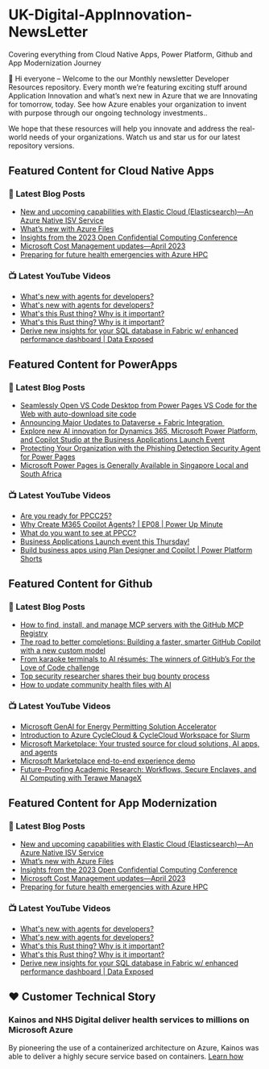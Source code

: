 # UK-Digital-AppInnovation-NewsLetter

Covering everything from Cloud Native Apps, Power Platform, Github and App Modernization Journey

👋 Hi everyone – Welcome to the our Monthly newsletter Developer Resources repository. Every month we’re featuring exciting stuff around Application Innovation and what’s next new in Azure that we are Innovating for tomorrow, today. See how Azure enables your organization to invent with purpose through our ongoing technology investments..


We hope that these resources will help you innovate and address the real-world needs of your organizations. Watch us and star us for our latest repository versions.

## Featured Content for Cloud Native Apps


### 📝 Latest Blog Posts

    
<!-- BLOGCNA:START -->
- [New and upcoming capabilities with Elastic Cloud (Elasticsearch)—An Azure Native ISV Service](https://azure.microsoft.com/blog/new-and-upcoming-capabilities-with-elastic-cloud-elasticsearch-an-azure-native-isv-service/)
- [What’s new with Azure Files](https://azure.microsoft.com/blog/what-s-new-with-azure-files/)
- [Insights from the 2023 Open Confidential Computing Conference](https://azure.microsoft.com/blog/insights-from-the-2023-open-confidential-computing-conference/)
- [Microsoft Cost Management updates—April 2023](https://azure.microsoft.com/blog/microsoft-cost-management-updates-april-2023/)
- [Preparing for future health emergencies with Azure HPC ](https://azure.microsoft.com/blog/preparing-for-future-health-emergencies-with-azure-hpc/)
<!-- BLOGCNA:END -->

### 📺 Latest YouTube Videos

 
<!-- YOUTUBECNA:START -->
- [What&#39;s new with agents for developers?](https://www.youtube.com/shorts/F8CFwNnr10s)
- [What&#39;s new with agents for developers?](https://www.youtube.com/watch?v=2A7gO9Tf-Vg)
- [What&#39;s this Rust thing? Why is it important?](https://www.youtube.com/shorts/g7nnWfyjKHY)
- [What&#39;s this Rust thing? Why is it important?](https://www.youtube.com/watch?v=FjCnecfUh74)
- [Derive new insights for your SQL database in Fabric w/ enhanced performance dashboard | Data Exposed](https://www.youtube.com/watch?v=UAIic-vzcac)
<!-- YOUTUBECNA:END -->

##  Featured Content for PowerApps
### 📝 Latest Blog Posts
<!-- BLOGPOWER:START -->
- [Seamlessly Open VS Code Desktop from Power Pages VS Code for the Web with auto-download site code](https://www.microsoft.com/en-us/power-platform/blog/power-pages/seamlessly-open-vs-code-desktop-from-power-pages-vs-code-for-the-web-with-auto-download-site-code/)
- [Announcing Major Updates to Dataverse + Fabric Integration ](https://www.microsoft.com/en-us/power-platform/blog/2025/10/10/dataverse-fabric-integration/)
- [Explore new AI innovation for Dynamics 365, Microsoft Power Platform, and Copilot Studio at the Business Applications Launch Event](https://www.microsoft.com/en-us/dynamics-365/blog/business-leader/2025/10/09/explore-new-ai-innovation-for-dynamics-365-power-platform-and-copilot-studio-at-business-applications-launch-event/)
- [Protecting Your Organization with the Phishing Detection Security Agent for Power Pages](https://www.microsoft.com/en-us/power-platform/blog/power-pages/protecting-your-organization-with-the-phishing-detection-security-agent-for-power-pages/)
- [Microsoft Power Pages is Generally Available in Singapore Local and South Africa](https://www.microsoft.com/en-us/power-platform/blog/power-pages/microsoft-power-pages-is-generally-available-in-singapore-local-and-south-africa/)
<!-- BLOGPOWER:END -->
 ### 📺 Latest YouTube Videos
    
<!-- YOUTUBEPOWER:START -->
- [Are you ready for PPCC25?](https://www.youtube.com/shorts/dVnAfFjuDwg)
- [Why Create M365 Copilot Agents? | EP08 | Power Up Minute](https://www.youtube.com/watch?v=3bOw7OasaKc)
- [What do you want to see at PPCC?](https://www.youtube.com/shorts/IBIVB8X1RzU)
- [Business Applications Launch event this Thursday!](https://www.youtube.com/shorts/NYe76fP6c4M)
- [Build business apps using Plan Designer and Copilot | Power Platform Shorts](https://www.youtube.com/watch?v=Sd0e8_WlmkQ)
<!-- YOUTUBEPOWER:END -->

##  Featured Content for Github
### 📝 Latest Blog Posts
<!-- BLOGGITHUB:START -->
- [How to find, install, and manage MCP servers with the GitHub MCP Registry](https://github.blog/ai-and-ml/generative-ai/how-to-find-install-and-manage-mcp-servers-with-the-github-mcp-registry/)
- [The road to better completions: Building a faster, smarter GitHub Copilot with a new custom model](https://github.blog/ai-and-ml/github-copilot/the-road-to-better-completions-building-a-faster-smarter-github-copilot-with-a-new-custom-model/)
- [From karaoke terminals to AI résumés: The winners of GitHub’s For the Love of Code challenge](https://github.blog/open-source/from-karaoke-terminals-to-ai-resumes-the-winners-of-githubs-for-the-love-of-code-challenge/)
- [Top security researcher shares their bug bounty process](https://github.blog/security/top-security-researcher-shares-their-bug-bounty-process/)
- [How to update community health files with AI](https://github.blog/ai-and-ml/github-copilot/how-to-update-community-health-files-with-ai/)
<!-- BLOGGITHUB:END -->
### 📺 Latest YouTube Videos
<!-- YOUTUBEGITHUB:START -->
- [Microsoft GenAI for Energy Permitting Solution Accelerator](https://www.youtube.com/watch?v=wCI6Oqiv4KQ)
- [Introduction to Azure CycleCloud &amp; CycleCloud Workspace for Slurm](https://www.youtube.com/watch?v=FTHUFYMIoj8)
- [Microsoft Marketplace: Your trusted source for cloud solutions, AI apps, and agents](https://www.youtube.com/watch?v=ACM_lNWx8kQ)
- [Microsoft Marketplace end-to-end experience demo](https://www.youtube.com/watch?v=SilJPeLXmL8)
- [Future-Proofing Academic Research: Workflows, Secure Enclaves, and AI Computing with Terawe ManageX](https://www.youtube.com/watch?v=vdZeka_5-Ss)
<!-- YOUTUBEGITHUB:END -->
##  Featured Content for App Modernization
### 📝 Latest Blog Posts
<!-- BLOGAPPMOD:START -->
- [New and upcoming capabilities with Elastic Cloud (Elasticsearch)—An Azure Native ISV Service](https://azure.microsoft.com/blog/new-and-upcoming-capabilities-with-elastic-cloud-elasticsearch-an-azure-native-isv-service/)
- [What’s new with Azure Files](https://azure.microsoft.com/blog/what-s-new-with-azure-files/)
- [Insights from the 2023 Open Confidential Computing Conference](https://azure.microsoft.com/blog/insights-from-the-2023-open-confidential-computing-conference/)
- [Microsoft Cost Management updates—April 2023](https://azure.microsoft.com/blog/microsoft-cost-management-updates-april-2023/)
- [Preparing for future health emergencies with Azure HPC ](https://azure.microsoft.com/blog/preparing-for-future-health-emergencies-with-azure-hpc/)
<!-- BLOGAPPMOD:END -->
### 📺 Latest YouTube Videos
<!-- YOUTUBEAPPMOD:START -->
- [What&#39;s new with agents for developers?](https://www.youtube.com/shorts/F8CFwNnr10s)
- [What&#39;s new with agents for developers?](https://www.youtube.com/watch?v=2A7gO9Tf-Vg)
- [What&#39;s this Rust thing? Why is it important?](https://www.youtube.com/shorts/g7nnWfyjKHY)
- [What&#39;s this Rust thing? Why is it important?](https://www.youtube.com/watch?v=FjCnecfUh74)
- [Derive new insights for your SQL database in Fabric w/ enhanced performance dashboard | Data Exposed](https://www.youtube.com/watch?v=UAIic-vzcac)
<!-- YOUTUBEAPPMOD:END -->


## ♥️ Customer Technical Story 

### Kainos and NHS Digital deliver health services to millions on Microsoft Azure

By pioneering the use of a containerized architecture on Azure, Kainos was able to deliver a highly secure service based on containers. [Learn how](https://customers.microsoft.com/en-us/story/1368348549535774520-kainos-and-nhs-digital-deliver-health-services-to-millions-on-microsoft-azure)

